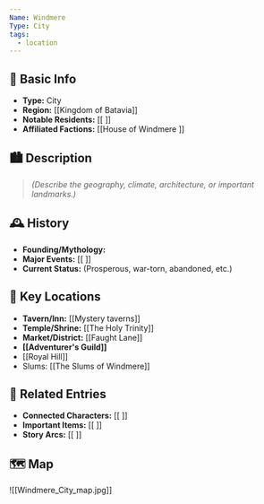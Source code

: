 ```yaml
---
Name: Windmere
Type: City
tags:
  - location
---
```

## 📍 Basic Info 
- **Type:**  City
- **Region:** [[Kingdom of Batavia]]  
- **Notable Residents:** [[ ]]  
- **Affiliated Factions:** [[House of Windmere ]]  

## 🏙️ Description
> *(Describe the geography, climate, architecture, or important landmarks.)*  

## 🕰️ History
- **Founding/Mythology:**  
- **Major Events:** [[ ]]  
- **Current Status:** (Prosperous, war-torn, abandoned, etc.)  

## 🌟 Key Locations
- **Tavern/Inn:** [[Mystery taverns]]
- **Temple/Shrine:** [[The Holy Trinity]]  
- **Market/District:** [[Faught Lane]]
- **[[Adventurer's Guild]]**
- [[Royal Hill]]
- Slums: [[The Slums of Windmere]]

## 🔗 Related Entries
- **Connected Characters:** [[ ]]
- **Important Items:** [[ ]]
- **Story Arcs:** [[ ]]

## 🗺️  Map
![[Windmere_City_map.jpg]]